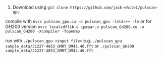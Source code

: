 1. Download using `git clone https://github.com/jack-white1/pulscan-gpu`

compile with `nvcc pulscan_gpu.cu -o pulscan_gpu -lstdc++ -lm`
or for GH200 version `nvcc localcdflib.o ipmpar.o pulscan_GH200.cu -o pulscan_GH200 -Xcompiler -fopenmp`

run with `./pulscan_gpu <input file>` e.g. `./pulscan_gpu sample_data/J1227-4853_GMRT_DM43.40.fft` or `./pulscan_GH200 sample_data/J1227-4853_GMRT_DM43.40.fft`